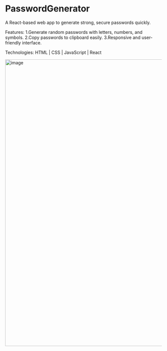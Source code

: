 # PasswordGenerator

A React-based web app to generate strong, secure passwords quickly.

Features:
1.Generate random passwords with letters, numbers, and symbols.
2.Copy passwords to clipboard easily.
3.Responsive and user-friendly interface.

Technologies:
HTML | CSS | JavaScript | React

<img width="1919" height="920" alt="image" src="https://github.com/user-attachments/assets/556b8fe6-0c9f-41bc-8d25-ea78674d9f16" />
